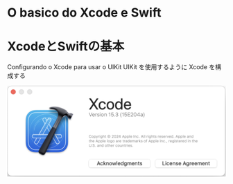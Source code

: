 # O basico do Xcode e Swift

# XcodeとSwiftの基本

Configurando o Xcode para usar o UIKit
UIKit を使用するように Xcode を構成する

![](https://github.com/ghsumiyasu/Swift-Basico/blob/main/Imagens/Img01.png)

